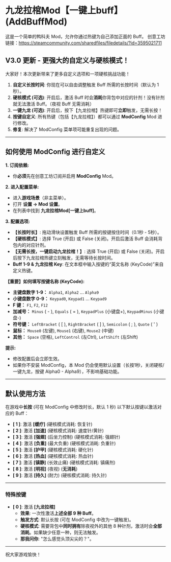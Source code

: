 # 九龙拉棺Mod【一键上buff】(AddBuffMod)

这是一个简单的鸭科夫 Mod，允许你通过热键为自己添加正面的 Buff。
创意工坊链接：https://steamcommunity.com/sharedfiles/filedetails/?id=3595021711

## V3.0 更新 - 更强大的自定义与硬核模式！

大家好！本次更新带来了更多自定义选项和一项硬核挑战功能！

1.  **自定义长按时间**: 你现在可以自由调整触发 Buff 所需的长按时间（默认为 1 秒）。
2.  **硬核模式 (可选)**: 开启后，激活 Buff 时会**消耗**你背包中对应的针剂！没有针剂就无法激活 Buff。（夜视 Buff 无需消耗）
3.  **一键九龙 (可选)**: 开启后，按下【九龙拉棺】热键即可**立即**触发，无需长按！
4.  **按键自定义**: 所有热键（包括【九龙拉棺】）都可以通过 **ModConfig** Mod 进行修改。
5.  **修复**: 解决了 ModConfig 菜单项可能重复出现的问题。

---

## 如何使用 ModConfig 进行自定义

**1. 订阅依赖:**
   * 你**必须**先在创意工坊订阅并启用 **ModConfig** Mod。

**2. 进入配置菜单:**
   * 进入**游戏场景**（非主菜单）。
   * 打开 **设置 -> Mod 设置**。
   * 在列表中找到 **九龙拉棺Mod[一键上buff]**。

**3. 配置选项:**
   * **【长按时长】**: 拖动滑块设置触发 Buff 所需的按键按住时间（0.1秒 - 5秒）。
   * **【硬核模式】**: 选择 True (开启) 或 False (关闭)。开启后激活 Buff 会消耗背包内的对应针剂。
   * **【无需长按，一键启动九龙拉棺！】**: 选择 True (开启) 或 False (关闭)。开启后按下九龙拉棺热键立刻触发，无需等待长按时间。
   * **Buff 1-9 & 九龙拉棺 Key**: 在文本框中输入按键的“英文名称 (KeyCode)”来自定义热键。

**【重要】如何填写按键名称 (KeyCode):**
* **主键盘数字 1-9：** `Alpha1`, `Alpha2` ... `Alpha9`
* **小键盘数字 0-9：** `Keypad0`, `Keypad1` ... `Keypad9`
* **F 键：** `F1`, `F2`, `F12`
* **加减号：** `Minus` ( - ), `Equals` ( = ), `KeypadPlus` (小键盘+), `KeypadMinus` (小键盘-)
* **符号键：** `LeftBracket` ( [ ), `RightBracket` ( ] ), `Semicolon` ( ; ), `Quote` ( ' )
* **鼠标：** `Mouse0` (左键), `Mouse1` (右键), `Mouse2` (中键)
* **其他：** `Space` (空格), `LeftControl` (左Ctrl), `LeftShift` (左Shift)

**提示:**
* 修改配置后会立即生效。
* 如果你不安装 ModConfig，本 Mod 仍会使用默认设置（长按1秒，关闭硬核/一键九龙，按键 Alpha0 - Alpha9），不影响基础功能。

---

## 默认使用方法

在游戏中**长按** (可在 ModConfig 中修改时长，默认 1 秒) 以下默认按键以激活对应的 Buff：

* **[ 1 ]**: 激活 **[缓疗]** (硬核模式消耗: 恢复针)
* **[ 2 ]**: 激活 **[加速]** (硬核模式消耗: 速度针/黄针)
* **[ 3 ]**: 激活 **[强翅]** (后坐力控制) (硬核模式消耗: 强翅针)
* **[ 4 ]**: 激活 **[负重]** (最大负重) (硬核模式消耗: 负重针)
* **[ 5 ]**: 激活 **[护甲]** (硬核模式消耗: 硬化针)
* **[ 6 ]**: 激活 **[热血]** (硬核模式消耗: 热血针)
* **[ 7 ]**: 激活 **[镇静]** (长效止痛) (硬核模式消耗: 镇痛剂)
* **[ 8 ]**: 激活 **[明视]** (夜视) (**无消耗**)
* **[ 9 ]**: 激活 **[持久]** (耐力) (硬核模式消耗: 持久针)

---

### 特殊按键

* **[ 0 ]**: 激活 **[九龙拉棺]**
    * **效果**: 一次性激活**上述全部 9 种 Buff**。
    * **触发方式**: 默认长按 (可在 ModConfig 中改为一键触发)。
    * **硬核模式**: 需要背包中**同时拥有**除夜视外的其他 8 种针剂，激活时会**全部消耗**。如果缺少任意一种，则无法触发。
    * **那我问你**: "怎么感觉头顶尖尖的？"。

---

祝大家游戏愉快！
